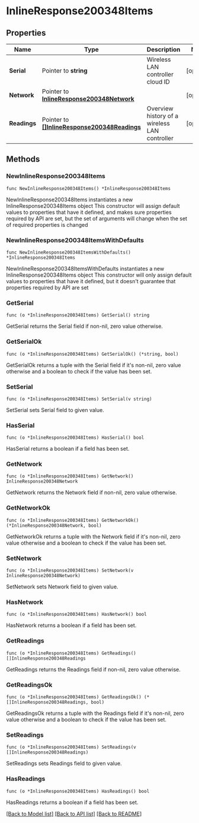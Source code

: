 # InlineResponse200348Items

## Properties

Name | Type | Description | Notes
------------ | ------------- | ------------- | -------------
**Serial** | Pointer to **string** | Wireless LAN controller cloud ID | [optional] 
**Network** | Pointer to [**InlineResponse200348Network**](InlineResponse200348Network.md) |  | [optional] 
**Readings** | Pointer to [**[]InlineResponse200348Readings**](InlineResponse200348Readings.md) | Overview history of a wireless LAN controller | [optional] 

## Methods

### NewInlineResponse200348Items

`func NewInlineResponse200348Items() *InlineResponse200348Items`

NewInlineResponse200348Items instantiates a new InlineResponse200348Items object
This constructor will assign default values to properties that have it defined,
and makes sure properties required by API are set, but the set of arguments
will change when the set of required properties is changed

### NewInlineResponse200348ItemsWithDefaults

`func NewInlineResponse200348ItemsWithDefaults() *InlineResponse200348Items`

NewInlineResponse200348ItemsWithDefaults instantiates a new InlineResponse200348Items object
This constructor will only assign default values to properties that have it defined,
but it doesn't guarantee that properties required by API are set

### GetSerial

`func (o *InlineResponse200348Items) GetSerial() string`

GetSerial returns the Serial field if non-nil, zero value otherwise.

### GetSerialOk

`func (o *InlineResponse200348Items) GetSerialOk() (*string, bool)`

GetSerialOk returns a tuple with the Serial field if it's non-nil, zero value otherwise
and a boolean to check if the value has been set.

### SetSerial

`func (o *InlineResponse200348Items) SetSerial(v string)`

SetSerial sets Serial field to given value.

### HasSerial

`func (o *InlineResponse200348Items) HasSerial() bool`

HasSerial returns a boolean if a field has been set.

### GetNetwork

`func (o *InlineResponse200348Items) GetNetwork() InlineResponse200348Network`

GetNetwork returns the Network field if non-nil, zero value otherwise.

### GetNetworkOk

`func (o *InlineResponse200348Items) GetNetworkOk() (*InlineResponse200348Network, bool)`

GetNetworkOk returns a tuple with the Network field if it's non-nil, zero value otherwise
and a boolean to check if the value has been set.

### SetNetwork

`func (o *InlineResponse200348Items) SetNetwork(v InlineResponse200348Network)`

SetNetwork sets Network field to given value.

### HasNetwork

`func (o *InlineResponse200348Items) HasNetwork() bool`

HasNetwork returns a boolean if a field has been set.

### GetReadings

`func (o *InlineResponse200348Items) GetReadings() []InlineResponse200348Readings`

GetReadings returns the Readings field if non-nil, zero value otherwise.

### GetReadingsOk

`func (o *InlineResponse200348Items) GetReadingsOk() (*[]InlineResponse200348Readings, bool)`

GetReadingsOk returns a tuple with the Readings field if it's non-nil, zero value otherwise
and a boolean to check if the value has been set.

### SetReadings

`func (o *InlineResponse200348Items) SetReadings(v []InlineResponse200348Readings)`

SetReadings sets Readings field to given value.

### HasReadings

`func (o *InlineResponse200348Items) HasReadings() bool`

HasReadings returns a boolean if a field has been set.


[[Back to Model list]](../README.md#documentation-for-models) [[Back to API list]](../README.md#documentation-for-api-endpoints) [[Back to README]](../README.md)


